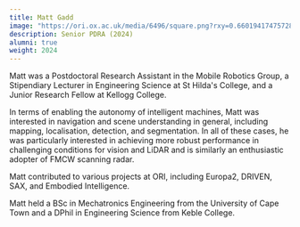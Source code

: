 ```yaml
---
title: Matt Gadd
image: "https://ori.ox.ac.uk/media/6496/square.png?rxy=0.66019417475728159,0.52475247524752477&width=250&height=250&v=1d9e229818b5930"
description: Senior PDRA (2024)
alumni: true
weight: 2024
---
```


Matt was a Postdoctoral Research Assistant in the Mobile Robotics Group, a Stipendiary Lecturer in Engineering Science at St Hilda's College, and a Junior Research Fellow at Kellogg College.

In terms of enabling the autonomy of intelligent machines, Matt was interested in navigation and scene understanding in general, including mapping, localisation, detection, and segmentation. In all of these cases, he was particularly interested in achieving more robust performance in challenging conditions for vision and LiDAR and is similarly an enthusiastic adopter of FMCW scanning radar.

Matt contributed to various projects at ORI, including Europa2, DRIVEN, SAX, and Embodied Intelligence.

Matt held a BSc in Mechatronics Engineering from the University of Cape Town and a DPhil in Engineering Science from Keble College.
